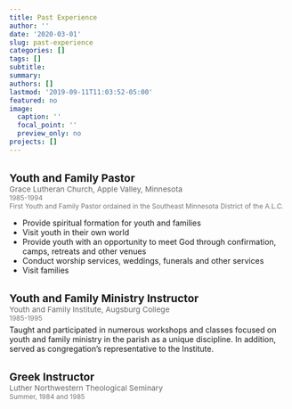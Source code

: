 ```yaml
---
title: Past Experience
author: ''
date: '2020-03-01'
slug: past-experience
categories: []
tags: []
subtitle: 
summary: 
authors: []
lastmod: '2019-09-11T11:03:52-05:00'
featured: no
image:
  caption: ''
  focal_point: ''
  preview_only: no
projects: []
---
```


<style>
p.title {
  font-weight:bold; 
  font-size: 1.2rem;
  margin: 30px 0px 0px 0px; 
}
p.org {
  font-size: .85rem;
  color: rgba(0,0,0,0.6);
  margin:0px; 
}
p.year {
  font-size: .75rem;
  color: rgba(0,0,0,0.54);
  margin: 0px 0px 5px 0px; 
}
</style>


<p class="title"> Youth and Family Pastor </p>
<p class="org"> Grace Lutheran Church, Apple Valley, Minnesota </p> 
<p class="year"> 
1985-1994 
<br>
First Youth and Family Pastor ordained in the Southeast Minnesota District of the A.L.C. 
</p> 
<ul>
<li> Provide spiritual formation for youth and families </li>
<li> Visit youth in their own world </li>
<li> Provide youth with an opportunity to meet God through confirmation, camps, retreats and other venues </li>
<li> Conduct worship services, weddings, funerals and other services </li>
<li> Visit families </li> 
</ul>

<p class="title"> Youth and Family Ministry Instructor </p>
<p class="org"> Youth and Family Institute, Augsburg College</p>
<p class="year"> 1985-1995 </p> 
Taught and participated in numerous workshops and classes focused on youth and family ministry in the parish as a unique discipline.  In addition, served as congregation’s representative to the Institute.

<p class="title"> Greek Instructor </p>
<p class="org"> Luther Northwestern Theological Seminary </p>
<p class="year"> Summer, 1984 and 1985 </p>

